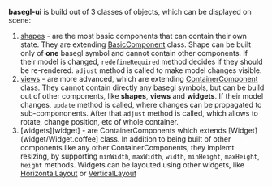 **basegl-ui** is build out of 3 classes of objects, which can be displayed on scene:

1. [shapes](shape) - are the most basic components that can contain their own state. They are extending [BasicComponent](abstract/BasicComponent.coffee) class. Shape can be built only of **one** basegl symbol and cannot contain other components. If their model is changed, `redefineRequired` method decides if they should be re-rendered. `adjust` method is called to make model changes visible.
1. [views](view) - are more advanced, which are extending  [ContainerComponent](abstract/ContainerComponent.coffee) class. They cannot contain directly any basegl symbols, but can be build out of other components, like **shapes**, **views** and **widgets**. If their model changes, `update` method is called, where changes can be propagated to sub-compononents. After that `adjust` method is called, which allows to rotate, change position, etc of whole container.
1. [widgets][widget] - are ContainerComponents which extends [Widget](widget/Widget.coffee] class. In addition to being built of other components like any other ContainerComponents, they implemt resizing, by supporting `minWidth`, `maxWidth`, `width`,  `minHeight`, `maxHeight`, `height` methods. Widgets can be layouted using other widgets, like [HorizontalLayout](widget/HorizontalLayout.coffee) or [VerticalLayout](widget/VerticalLayout.coffee)
